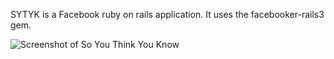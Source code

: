 SYTYK is a Facebook ruby on rails application. It uses the facebooker-rails3 gem.

![Screenshot of So You Think You Know](http://i.imgur.com/YOC2r.png)
